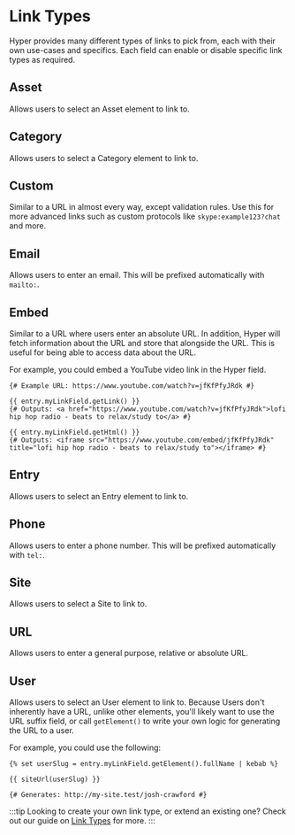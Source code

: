 # Link Types
Hyper provides many different types of links to pick from, each with their own use-cases and specifics. Each field can enable or disable specific link types as required.

## Asset
Allows users to select an Asset element to link to.

## Category
Allows users to select a Category element to link to.

## Custom
Similar to a URL in almost every way, except validation rules. Use this for more advanced links such as custom protocols like `skype:example123?chat` and more.

## Email
Allows users to enter an email. This will be prefixed automatically with `mailto:`.

## Embed
Similar to a URL where users enter an absolute URL. In addition, Hyper will fetch information about the URL and store that alongside the URL. This is useful for being able to access data about the URL.

For example, you could embed a YouTube video link in the Hyper field.

```twig
{# Example URL: https://www.youtube.com/watch?v=jfKfPfyJRdk #}

{{ entry.myLinkField.getLink() }}
{# Outputs: <a href="https://www.youtube.com/watch?v=jfKfPfyJRdk">lofi hip hop radio - beats to relax/study to</a> #}

{{ entry.myLinkField.getHtml() }}
{# Outputs: <iframe src="https://www.youtube.com/embed/jfKfPfyJRdk" title="lofi hip hop radio - beats to relax/study to"></iframe> #}
```

## Entry
Allows users to select an Entry element to link to.

## Phone
Allows users to enter a phone number. This will be prefixed automatically with `tel:`.

## Site
Allows users to select a Site to link to.

## URL
Allows users to enter a general purpose, relative or absolute URL.

## User
Allows users to select an User element to link to. Because Users don't inherently have a URL, unlike other elements, you'll likely want to use the URL suffix field, or call `getElement()` to write your own logic for generating the URL to a user.

For example, you could use the following:

```twig
{% set userSlug = entry.myLinkField.getElement().fullName | kebab %}

{{ siteUrl(userSlug) }}

{# Generates: http://my-site.test/josh-crawford #}
```

:::tip
Looking to create your own link type, or extend an existing one? Check out our guide on [Link Types](docs:developers/link-type) for more.
:::

